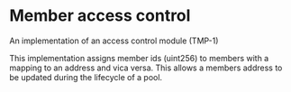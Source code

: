 # Member access control

An implementation of an access control module (TMP-1)

This implementation assigns member ids (uint256) to members with a mapping to an address and vica versa. This allows a members address to be updated during the lifecycle of a pool.